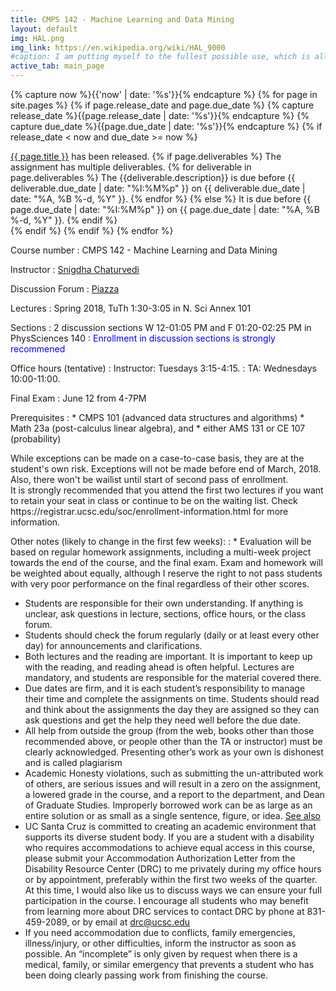 ```yaml
---
title: CMPS 142 - Machine Learning and Data Mining
layout: default
img: HAL.png
img_link: https://en.wikipedia.org/wiki/HAL_9000
#caption: I am putting myself to the fullest possible use, which is all I think that any conscious entity can ever hope to do. 
active_tab: main_page 
---
```


<!-- Display an alert about upcoming homework assignments -->
{% capture now %}{{'now' | date: '%s'}}{% endcapture %}
{% for page in site.pages %}
{% if page.release_date and page.due_date %}
{% capture release_date %}{{page.release_date | date: '%s'}}{% endcapture %}
{% capture due_date %}{{page.due_date | date: '%s'}}{% endcapture %}
{% if release_date < now and due_date >= now %}
<div class="alert alert-info">
<a href="{{page.url}}">{{ page.title }}</a> has been released.  
{% if page.deliverables %}
The assignment has multiple deliverables.
{% for deliverable in page.deliverables %}
The {{deliverable.description}} is due before {{ deliverable.due_date | date: "%I:%M%p" }} on {{ deliverable.due_date | date: "%A, %B %-d, %Y" }}.  
{% endfor %}
{% else %}
It is due before {{ page.due_date | date: "%I:%M%p" }} on {{ page.due_date | date: "%A, %B %-d, %Y" }}.
{% endif %}
</div>
{% endif %}
{% endif %}
{% endfor %}
<!-- End alert for upcoming homework assignments -->



Course number
: CMPS 142 - Machine Learning and Data Mining 

Instructor
: [Snigdha Chaturvedi](https://sites.google.com/site/snigdhac/)

Discussion Forum
: [Piazza](https://piazza.com/university_of_california_santa_cruz/spring2018/cmps142/home/)

Lectures
: Spring 2018, TuTh 1:30-3:05 in  	N. Sci Annex 101 

Sections
: 2 discussion sections W 12-01:05 PM and F 01:20-02:25 PM in PhysSciences 140 
: <font color="blue"> Enrollment in discussion sections is strongly recommened </font>

Office hours (tentative)
: Instructor: Tuesdays 3:15-4:15. 
: TA: Wednesdays 10:00-11:00.

Final Exam
: June 12 from 4-7PM 

Prerequisites
:	* CMPS  101  (advanced  data  structures  and  algorithms)
	* Math  23a  (post-calculus linear algebra), and 
	* either AMS 131 or CE 107 (probability)

<div class="alert alert-info"> While exceptions can be made on a case-to-case basis, they are at the student's own risk. Exceptions will not be made before end of March, 2018. Also, there won't be wailist until start of second pass of enrollment. </div>

<div class="alert alert-info"> It is strongly recommended that you attend the first two lectures if you want to retain your seat in class or continue to be on the waiting list. Check https://registrar.ucsc.edu/soc/enrollment-information.html for more information. </div>


Other notes (likely to change in the first few weeks):
: * Evaluation will be based on regular homework assignments, including a multi-week project towards the end of the course, and the final exam.  Exam and homework will be weighted about equally, although I reserve the right to not pass students with very poor performance on the final regardless of their other scores.
* Students  are  responsible  for  their  own  understanding.   If  anything  is  unclear,  ask questions in lecture, sections, office hours, or the class forum.
* Students should check the forum regularly (daily or at least every other day) for announcements and clarifications.
* Both  lectures  and  the  reading  are  important.   It  is  important  to  keep  up  with  the reading, and reading ahead is often helpful.  Lectures are mandatory, and students are responsible for the material covered there.
* Due dates are firm, and it is each student’s responsibility to manage their time and complete the assignments on time.  Students should read and think about the assignments the day they are assigned so they can ask questions and get the help they need well before the due date.
* All help from outside the group (from the web, books other than those recommended above, or people other than the TA or instructor) must be clearly acknowledged. Presenting other’s work as your own is dishonest and is called plagiarism
* Academic Honesty violations, such as submitting the un-attributed work of others, are
serious issues and will result in a zero on the assignment, a lowered grade in the course,
and a report to the department, and Dean of Graduate Studies.  Improperly borrowed
work can be as large as an entire solution or as small as a single sentence, figure, or
idea.  [See also](http://www.ucsc.edu/academics/academic_integrity/undergraduate_students)
* UC Santa Cruz is committed to creating an academic environment that supports its diverse student body. If you are a student with a disability who requires accommodations to achieve equal access in this course, please submit your Accommodation Authorization Letter from the Disability Resource Center (DRC) to me privately during my office hours or by appointment, preferably within the first two weeks of the quarter. At this time, I would also like us to discuss ways we can ensure your full participation in the course. I encourage all students who may benefit from learning more about DRC services to contact DRC by phone at 831-459-2089, or by email at drc@ucsc.edu
* If you need accommodation due to conflicts, family emergencies, illness/injury, or other difficulties, inform the instructor as soon as possible.  An “incomplete” is only given by request when there is a medical, family, or similar emergency that prevents a student who has been doing clearly passing work from finishing the course.


